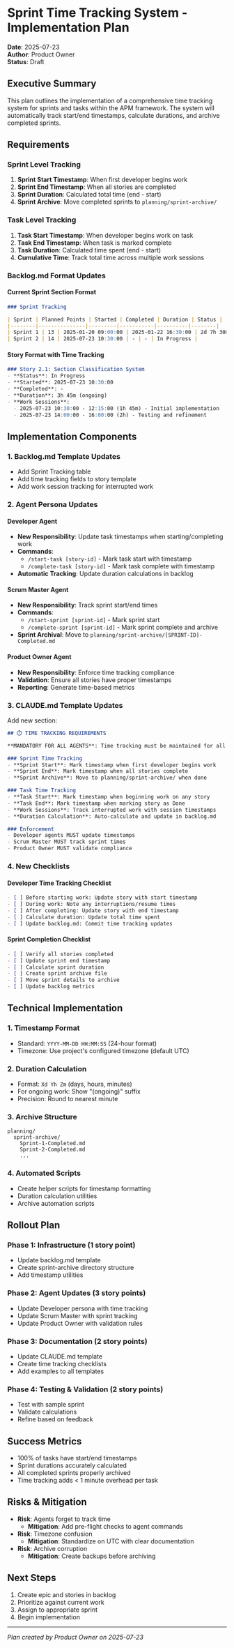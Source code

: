 # Sprint Time Tracking System - Implementation Plan

**Date**: 2025-07-23  
**Author**: Product Owner  
**Status**: Draft

## Executive Summary

This plan outlines the implementation of a comprehensive time tracking system for sprints and tasks within the APM framework. The system will automatically track start/end timestamps, calculate durations, and archive completed sprints.

## Requirements

### Sprint Level Tracking
1. **Sprint Start Timestamp**: When first developer begins work
2. **Sprint End Timestamp**: When all stories are completed
3. **Sprint Duration**: Calculated total time (end - start)
4. **Sprint Archive**: Move completed sprints to `planning/sprint-archive/`

### Task Level Tracking
1. **Task Start Timestamp**: When developer begins work on task
2. **Task End Timestamp**: When task is marked complete
3. **Task Duration**: Calculated time spent (end - start)
4. **Cumulative Time**: Track total time across multiple work sessions

### Backlog.md Format Updates

#### Current Sprint Section Format
```markdown
### Sprint Tracking

| Sprint | Planned Points | Started | Completed | Duration | Status |
|--------|---------------|---------|-----------|----------|--------|
| Sprint 1 | 13 | 2025-01-20 09:00:00 | 2025-01-22 16:30:00 | 2d 7h 30m | Completed |
| Sprint 2 | 14 | 2025-07-23 10:30:00 | - | - | In Progress |
```

#### Story Format with Time Tracking
```markdown
### Story 2.1: Section Classification System
- **Status**: In Progress
- **Started**: 2025-07-23 10:30:00
- **Completed**: -
- **Duration**: 3h 45m (ongoing)
- **Work Sessions**:
  - 2025-07-23 10:30:00 - 12:15:00 (1h 45m) - Initial implementation
  - 2025-07-23 14:00:00 - 16:00:00 (2h) - Testing and refinement
```

## Implementation Components

### 1. Backlog.md Template Updates
- Add Sprint Tracking table
- Add time tracking fields to story template
- Add work session tracking for interrupted work

### 2. Agent Persona Updates

#### Developer Agent
- **New Responsibility**: Update task timestamps when starting/completing work
- **Commands**: 
  - `/start-task [story-id]` - Mark task start with timestamp
  - `/complete-task [story-id]` - Mark task complete with timestamp
- **Automatic Tracking**: Update duration calculations in backlog

#### Scrum Master Agent
- **New Responsibility**: Track sprint start/end times
- **Commands**:
  - `/start-sprint [sprint-id]` - Mark sprint start
  - `/complete-sprint [sprint-id]` - Mark sprint complete and archive
- **Sprint Archival**: Move to `planning/sprint-archive/[SPRINT-ID]-Completed.md`

#### Product Owner Agent
- **New Responsibility**: Enforce time tracking compliance
- **Validation**: Ensure all stories have proper timestamps
- **Reporting**: Generate time-based metrics

### 3. CLAUDE.md Template Updates

Add new section:
```markdown
## ⏱️ TIME TRACKING REQUIREMENTS

**MANDATORY FOR ALL AGENTS**: Time tracking must be maintained for all sprints and tasks.

### Sprint Time Tracking
- **Sprint Start**: Mark timestamp when first developer begins work
- **Sprint End**: Mark timestamp when all stories complete
- **Sprint Archive**: Move to planning/sprint-archive/ when done

### Task Time Tracking  
- **Task Start**: Mark timestamp when beginning work on any story
- **Task End**: Mark timestamp when marking story as Done
- **Work Sessions**: Track interrupted work with session timestamps
- **Duration Calculation**: Auto-calculate and update in backlog.md

### Enforcement
- Developer agents MUST update timestamps
- Scrum Master MUST track sprint times
- Product Owner MUST validate compliance
```

### 4. New Checklists

#### Developer Time Tracking Checklist
```markdown
- [ ] Before starting work: Update story with start timestamp
- [ ] During work: Note any interruptions/resume times
- [ ] After completing: Update story with end timestamp
- [ ] Calculate duration: Update total time spent
- [ ] Update backlog.md: Commit time tracking updates
```

#### Sprint Completion Checklist
```markdown
- [ ] Verify all stories completed
- [ ] Update sprint end timestamp
- [ ] Calculate sprint duration
- [ ] Create sprint archive file
- [ ] Move sprint details to archive
- [ ] Update backlog metrics
```

## Technical Implementation

### 1. Timestamp Format
- Standard: `YYYY-MM-DD HH:MM:SS` (24-hour format)
- Timezone: Use project's configured timezone (default UTC)

### 2. Duration Calculation
- Format: `Xd Yh Zm` (days, hours, minutes)
- For ongoing work: Show "(ongoing)" suffix
- Precision: Round to nearest minute

### 3. Archive Structure
```
planning/
  sprint-archive/
    Sprint-1-Completed.md
    Sprint-2-Completed.md
    ...
```

### 4. Automated Scripts
- Create helper scripts for timestamp formatting
- Duration calculation utilities
- Archive automation scripts

## Rollout Plan

### Phase 1: Infrastructure (1 story point)
- Update backlog.md template
- Create sprint-archive directory structure
- Add timestamp utilities

### Phase 2: Agent Updates (3 story points)
- Update Developer persona with time tracking
- Update Scrum Master with sprint tracking
- Update Product Owner with validation rules

### Phase 3: Documentation (2 story points)
- Update CLAUDE.md template
- Create time tracking checklists
- Add examples to all templates

### Phase 4: Testing & Validation (2 story points)
- Test with sample sprint
- Validate calculations
- Refine based on feedback

## Success Metrics
- 100% of tasks have start/end timestamps
- Sprint durations accurately calculated
- All completed sprints properly archived
- Time tracking adds < 1 minute overhead per task

## Risks & Mitigation
- **Risk**: Agents forget to track time
  - **Mitigation**: Add pre-flight checks to agent commands
- **Risk**: Timezone confusion
  - **Mitigation**: Standardize on UTC with clear documentation
- **Risk**: Archive corruption
  - **Mitigation**: Create backups before archiving

## Next Steps
1. Create epic and stories in backlog
2. Prioritize against current work
3. Assign to appropriate sprint
4. Begin implementation

---
*Plan created by Product Owner on 2025-07-23*